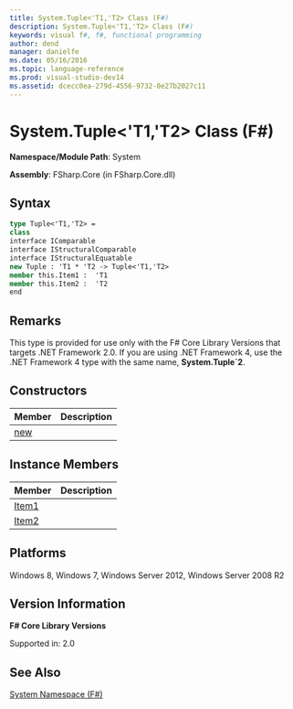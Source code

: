 ```yaml
---
title: System.Tuple<'T1,'T2> Class (F#)
description: System.Tuple<'T1,'T2> Class (F#)
keywords: visual f#, f#, functional programming
author: dend
manager: danielfe
ms.date: 05/16/2016
ms.topic: language-reference
ms.prod: visual-studio-dev14
ms.assetid: dcecc0ea-279d-4556-9732-0e27b2027c11 
---
```


# System.Tuple<'T1,'T2> Class (F#)

**Namespace/Module Path**: System

**Assembly**: FSharp.Core (in FSharp.Core.dll)


## Syntax

```fsharp
type Tuple<'T1,'T2> =
class
interface IComparable
interface IStructuralComparable
interface IStructuralEquatable
new Tuple : 'T1 * 'T2 -> Tuple<'T1,'T2>
member this.Item1 :  'T1
member this.Item2 :  'T2
end
```

## Remarks
This type is provided for use only with the F# Core Library Versions that targets .NET Framework 2.0. If you are using .NET Framework 4, use the .NET Framework 4 type with the same name, **System.Tuple&#96;2**.


## Constructors


|Member|Description|
|------|-----------|
|[new](https://msdn.microsoft.com/library/bf412e56-e16a-42b7-9dbc-72cf284e0181)||

## Instance Members


|Member|Description|
|------|-----------|
|[Item1](https://msdn.microsoft.com/library/b89002a7-5bd6-41dc-a51c-e9292b11b195)||
|[Item2](https://msdn.microsoft.com/library/bfdc5ddf-8ebf-4acf-9b8a-5324be79d80e)||

## Platforms
Windows 8, Windows 7, Windows Server 2012, Windows Server 2008 R2


## Version Information
**F# Core Library Versions**

Supported in: 2.0




## See Also
[System Namespace &#40;F&#35;&#41;](System-Namespace-%5BFSharp%5D.md)

